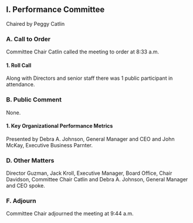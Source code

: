## I. Performance Committee

Chaired by Peggy Catlin

### A. Call to Order

Committee Chair Catlin called the meeting to order at 8:33 a.m.

#### 1. Roll Call

Along with Directors and senior staff there was 1 public participant in attendance.

### B. Public Comment

None.

#### 1. Key Organizational Performance Metrics

Presented by Debra A. Johnson, General Manager and CEO and John McKay, Executive Business Parnter.

### D. Other Matters

Director Guzman, Jack Kroll, Executive Manager, Board Office, Chair Davidson, Committee Chair Catlin and Debra A. Johnson, General Manager and CEO spoke.

### F. Adjourn

Committee Chair adjourned the meeting at 9:44 a.m.